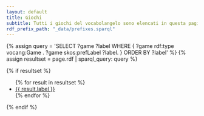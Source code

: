 ```yaml
---
layout: default
title: Giochi
subtitle: Tutti i giochi del vocabolangelo sono elencati in questa pagina.
rdf_prefix_path: "_data/prefixes.sparql"
---
```


{% assign query =
    'SELECT ?game ?label
    WHERE {
        ?game rdf:type vocang:Game .
        ?game skos:prefLabel ?label.
    }
    ORDER BY ?label'
%}
{% assign resultset = page.rdf | sparql_query: query %}
<section>
    <div class="content">
    {% if resultset %}
    <ul>
    {% for result in resultset %}
        <li>
            <a href="{{ result.game.page_url }}">
                {{ result.label }}
            </a>
        </li>
    {% endfor %}
    </ul>
    {% endif %}
    </div>
</section>
